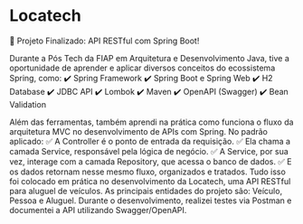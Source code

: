 # Locatech

🚀 Projeto Finalizado: API RESTful com Spring Boot!

Durante a Pós Tech da FIAP em Arquitetura e Desenvolvimento Java, tive a oportunidade de aprender e aplicar diversos conceitos do ecossistema Spring, como:
 ✔️ Spring Framework
 ✔️ Spring Boot e Spring Web
 ✔️ H2 Database
 ✔️ JDBC API
 ✔️ Lombok
 ✔️ Maven
 ✔️ OpenAPI (Swagger)
 ✔️ Bean Validation

Além das ferramentas, também aprendi na prática como funciona o fluxo da arquitetura MVC no desenvolvimento de APIs com Spring. No padrão aplicado:
 ✅ A Controller é o ponto de entrada da requisição.
 ✅ Ela chama a camada Service, responsável pela lógica de negócio.
 ✅ A Service, por sua vez, interage com a camada Repository, que acessa o banco de dados.
 ✅ E os dados retornam nesse mesmo fluxo, organizados e tratados.
Tudo isso foi colocado em prática no desenvolvimento da Locatech, uma API RESTful para aluguel de veículos. As principais entidades do projeto são: Veículo, Pessoa e Aluguel. Durante o desenvolvimento, realizei testes via Postman e documentei a API utilizando Swagger/OpenAPI.

